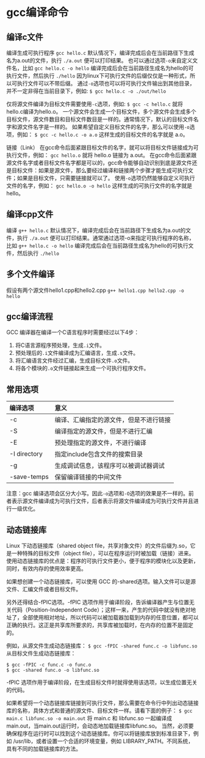# gcc编译命令

## 编译c文件
编译生成可执行程序
`gcc hello.c`
默认情况下，编译完成后会在当前路径下生成名为a.out的文件，执行
`./a.out`
便可以打印结果。
也可以通过选项`-o`来自定义文件名，比如
`gcc hello.c -o hello`
编译完成后会在当前路径生成名为hello的可执行文件，然后执行
`./hello`
因为linux下可执行文件的后缀仅仅是一种形式，所以可执行文件可以不带后缀。
通过`-o`选项也可以将可执行文件输出到其他目录，并不一定非得在当前目录下，例如:
`$ gcc hello.c -o ./out/hello`

仅将源文件编译为目标文件需要使用`-c`选项，例如:
`$ gcc -c hello.c`
就将hello.c编译为hello.o。
一个源文件会生成一个目标文件，多个源文件会生成多个目标文件，源文件数目和目标文件数目是一样的。通常情况下，默认的目标文件名字和源文件名字是一样的。
如果希望自定义目标文件的名字，那么可以使用`-o`选项，例如：
`$ gcc -c hello.c -o a.o`
这样生成的目标文件的名字就是 a.o。

链接（Link）
在gcc命令后面紧跟目标文件的名字，就可以将目标文件链接成为可执行文件，例如：
`gcc hello.o`
就将 hello.o 链接为 a.out。
在gcc命令后面紧跟源文件名字或者目标文件名字都是可以的，gcc命令能够自动识别到底是源文件还是目标文件：如果是源文件，那么要经过编译和链接两个步骤才能生成可执行文件；如果是目标文件，只需要链接就可以了。
使用`-o`选项仍然能够自定义可执行文件的名字，例如：
`gcc hello.o -o hello`
这样生成的可执行文件的名字就是hello。

## 编译cpp文件
编译
`g++ hello.c`
默认情况下，编译完成后会在当前路径下生成名为a.out的文件，执行
`./a.out`
便可以打印结果。通常通过选项-o来指定可执行程序的名称，比如
`g++ hello.c -o hello`
编译完成后会在当前路径生成名为hello的可执行文件，然后执行
`./hello`

## 多个文件编译
假设有两个源文件hello1.cpp和hello2.cpp
`g++ hello1.cpp hello2.cpp -o hello`

## gcc编译流程
GCC 编译器在编译一个C语言程序时需要经过以下4步：
1. 将C语言源程序预处理，生成`.i`文件。
2. 预处理后的`.i`文件编译成为汇编语言，生成`.s`文件。
3. 将汇编语言文件经过汇编，生成目标文件`.o`文件。
4. 将各个模块的`.o`文件链接起来生成一个可执行程序文件。

## 常用选项

|编译选项|意义|
|:-|:-|
|-c|编译、汇编指定的源文件，但是不进行链接|
|-S|编译指定的源文件，但是不进行汇编|
|-E|预处理指定的源文件，不进行编译|
|-I directory|指定include包含文件的搜索目录|
|-g|生成调试信息，该程序可以被调试器调试|
|-save-temps|保留编译链接的中间文件|
 
注意：gcc 编译选项会区分大小写。因此`-o`选项和`-O`选项的效果是不一样的。前者表示源文件编译成为可执行文件，后者表示将源文件编译成为可执行文件并且进行一级优化。

## 动态链接库
Linux 下动态链接库（shared object file，共享对象文件）的文件后缀为.so，它是一种特殊的目标文件（object file），可以在程序运行时被加载（链接）进来。使用动态链接库的优点是：程序的可执行文件更小，便于程序的模块化以及更新，同时，有效内存的使用效率更高。

如果想创建一个动态链接库，可以使用 GCC 的-shared选项。输入文件可以是源文件、汇编文件或者目标文件。

另外还得结合-fPIC选项。-fPIC 选项作用于编译阶段，告诉编译器产生与位置无关代码（Position-Independent Code）；这样一来，产生的代码中就没有绝对地址了，全部使用相对地址，所以代码可以被加载器加载到内存的任意位置，都可以正确的执行。这正是共享库所要求的，共享库被加载时，在内存的位置不是固定的。

例如，从源文件生成动态链接库：
`$ gcc -fPIC -shared func.c -o libfunc.so`
从目标文件生成动态链接库：
```
$ gcc -fPIC -c func.c -o func.o
$ gcc -shared func.o -o libfunc.so
```
-fPIC 选项作用于编译阶段，在生成目标文件时就得使用该选项，以生成位置无关的代码。

如果希望将一个动态链接库链接到可执行文件，那么需要在命令行中列出动态链接库的名称，具体方式和普通的源文件、目标文件一样。请看下面的例子：
`$ gcc main.c libfunc.so -o main.out`
将 main.c 和 libfunc.so 一起编译成main.out，当main.out运行时，会动态地加载链接库libfunc.so。
当然，必须要确保程序在运行时可以找到这个动态链接库。你可以将链接库放到标准目录下，例如 /usr/lib，或者设置一个合适的环境变量，例如 LIBRARY_PATH。不同系统，具有不同的加载链接库的方法。